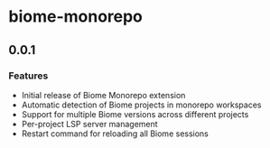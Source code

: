 # biome-monorepo

## 0.0.1

### Features

- Initial release of Biome Monorepo extension
- Automatic detection of Biome projects in monorepo workspaces
- Support for multiple Biome versions across different projects
- Per-project LSP server management
- Restart command for reloading all Biome sessions